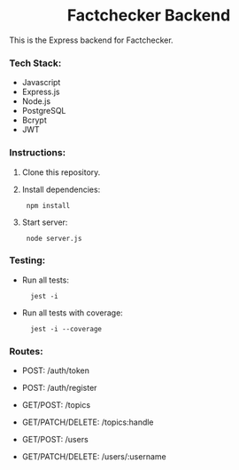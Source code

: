 <div align="center">
  <h1 align="center">
    Factchecker Backend
  </h1>
</div>

This is the Express backend for Factchecker.

### Tech Stack:
* Javascript
* Express.js
* Node.js
* PostgreSQL
* Bcrypt
* JWT

### Instructions:

1. Clone this repository.
2. Install dependencies:

        npm install
4. Start server:

        node server.js

### Testing:

* Run all tests:

        jest -i

* Run all tests with coverage:

        jest -i --coverage

### Routes:

* POST: /auth/token

* POST: /auth/register

* GET/POST: /topics

* GET/PATCH/DELETE: /topics:handle

* GET/POST: /users

* GET/PATCH/DELETE: /users/:username

